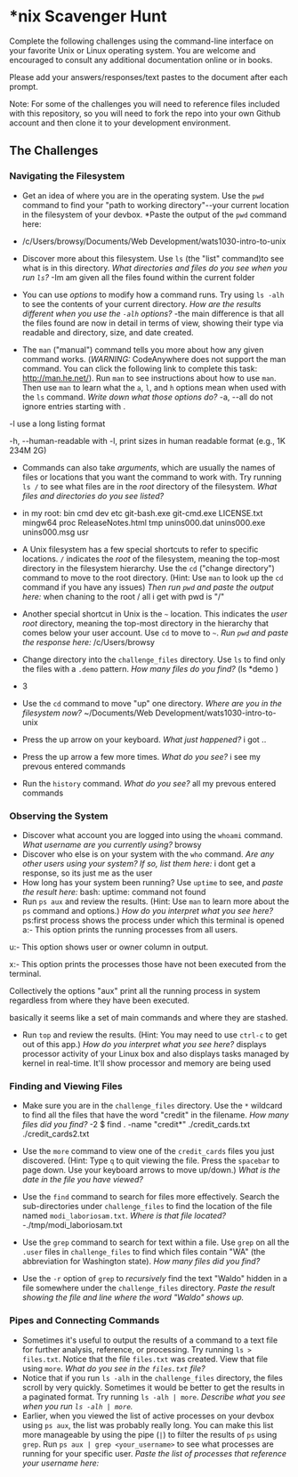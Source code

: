 # *nix Scavenger Hunt

Complete the following challenges using the command-line interface on your favorite
Unix or Linux operating system. You are welcome and encouraged to consult any
additional documentation online or in books.

Please add your answers/responses/text pastes to the document after each prompt.

Note: For some of the challenges you will need to reference files included with
this repository, so you will need to fork the repo into your own Github account
and then clone it to your development environment.

## The Challenges

### Navigating the Filesystem

* Get an idea of where you are in the operating system. Use the `pwd` command to find your "path to working directory"--your current location in the filesystem of your devbox. *Paste the output of the `pwd` command here:
- /c/Users/browsy/Documents/Web Development/wats1030-intro-to-unix

* Discover more about this filesystem. Use `ls` (the "list" command)to see what is in this directory. *What directories and files do you see when you run `ls`?*
-Im am given all the files found within the current folder

* You can use *options* to modify how a command runs. Try using `ls -alh` to see the contents of your current directory. *How are the results different when you use the `-alh` options?*
-the main difference is that all the files found are now in detail in terms of view, showing their type via readable and directory, size, and date created.

* The `man` ("manual") command tells you more about how any given command works. (*WARNING:* CodeAnywhere does not support the man command. You can click the following link to complete this task: http://man.he.net/). Run `man` to see instructions about how to use `man`. Then use `man` to learn what the `a`, `l`, and `h` options mean when used with the `ls` command. *Write down what those options do?*
-a, --all
    do not ignore entries starting with . 

-l
    use a long listing format 

-h, --human-readable
    with -l, print sizes in human readable format (e.g., 1K 234M 2G) 

* Commands can also take *arguments*, which are usually the names of files or locations that you want the command to work with. Try running `ls /` to see what files are in the *root* directory of the filesystem. *What files and directories do you see listed?*
- in my root: bin  cmd  dev  etc  git-bash.exe  git-cmd.exe  LICENSE.txt  mingw64  proc  ReleaseNotes.html  tmp  unins000.dat  unins000.exe  unins000.msg  usr

* A Unix filesystem has a few special shortcuts to refer to specific locations. `/` indicates the *root* of the filesystem, meaning the top-most directory in the filesystem hierarchy. Use the `cd` ("change directory") command to move to the root directory. (Hint: Use `man` to look up the `cd` command if you have any issues) *Then run `pwd` and paste the output here:*
when chaning to the root / all i get with pwd is "/"

* Another special shortcut in Unix is the `~` location. This indicates the *user root* directory, meaning the top-most directory in the hierarchy that comes below your user account. Use `cd` to move to `~`. *Run `pwd` and paste the response here:*
/c/Users/browsy


* Change directory into the `challenge_files` directory. Use `ls` to find only the files with a `.demo` pattern. *How many files do you find?*
(ls *demo )
- 3

* Use the `cd` command to move "up" one directory. *Where are you in the filesystem now?*
 ~/Documents/Web Development/wats1030-intro-to-unix

* Press the up arrow on your keyboard. *What just happened?*
i got .. 

* Press the up arrow a few more times. *What do you see?*
i see my prevous entered commands 

* Run the `history` command. *What do you see?*
all my prevous entered commands 

### Observing the System

* Discover what account you are logged into using the `whoami` command. *What username are you currently using?*
browsy
* Discover who else is on your system with the `who` command. *Are any other users using your system? If so, list them here:* 
i dont get a response, so its just me as the user
* How long has your system been running? Use `uptime` to see, and *paste the result here:* bash: uptime: command not found
* Run `ps aux` and review the results. (Hint: Use `man` to learn more about the `ps` command and options.) *How do you interpret what you see here?*
ps:first process shows the process under which this terminal is opened
a:- This option prints the running processes from all users.

u:- This option shows user or owner column in output.

x:- This option prints the processes those have not been executed from the terminal.

Collectively the options "aux" print all the running process in system regardless from where they have been executed.

basically it seems like a set of main commands and where they are stashed.

* Run `top` and review the results. (Hint: You may need to use `ctrl-c` to get out of this app.) *How do you interpret what you see here?*
 displays processor activity of your Linux box and also displays tasks managed by kernel in real-time. It'll show processor and memory are being used

### Finding and Viewing Files

* Make sure you are in the `challenge_files` directory. Use the `*` wildcard to find all the files that have the word "credit" in the filename. *How many files did you find?*
-2
$ find . -name "credit*"
./credit_cards.txt
./credit_cards2.txt

<!-- alternative 
find * | grep credit
credit_cards.txt
credit_cards2.txt
 -->

 <!-- https://www.youtube.com/watch?v=Ms5sNYyejEw -->

* Use the `more` command to view one of the `credit_cards` files you just discovered. (Hint: Type `q` to quit viewing the file. Press the `spacebar` to page down. Use your keyboard arrows to move up/down.) *What is the date in the file you have viewed?*
* Use the `find` command to search for files more effectively. Search the sub-directories under `challenge_files` to find the location of the file named `modi_laboriosam.txt`. *Where is that file located?*
-./tmp/modi_laboriosam.txt

* Use the `grep` command to search for text within a file. Use `grep` on all the `.user` files in `challenge_files` to find which files contain "WA" (the abbreviation for Washington state). *How many files did you find?*
* Use the `-r` option of `grep` to *recursively* find the text "Waldo" hidden in a file somewhere under the `challenge_files` directory. *Paste the result showing the file and line where the word "Waldo" shows up.*

### Pipes and Connecting Commands

* Sometimes it's useful to output the results of a command to a text file for further analysis, reference, or processing. Try running `ls > files.txt`. Notice that the file `files.txt` was created. View that file using `more`. *What do you see in the `files.txt` file?*
* Notice that if you run `ls -alh` in the `challenge_files` directory, the files scroll by very quickly. Sometimes it would be better to get the results in a paginated format. Try running `ls -alh | more`. *Describe what you see when you run `ls -alh | more`.*
* Earlier, when you viewed the list of active processes on your devbox using `ps aux`, the list was probably really long. You can make this list more manageable by using the pipe (`|`) to filter the results of `ps` using `grep`. Run `ps aux | grep <your_username>` to see what processes are running for your specific user. *Paste the list of processes that reference your username here:*
